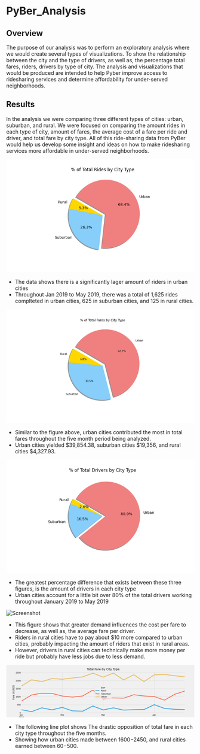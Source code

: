 # PyBer_Analysis

## Overview
The purpose of our analysis was to perform an exploratory analysis where we would create several types of visualizations. To show the relationship between the city and the type of drivers, as well as, the percentage total fares, riders, drivers by type of city. The analysis and visualizations that would be produced are intended to help Pyber improve access to ridesharing services and determine affordability for under-served neighborhoods.

## Results

In the analysis we were comparing three different types of cities: urban, suburban, and rural. We were focused on comparing the amount rides in each type of city, amount of fares, the average cost of a fare per ride and driver, and total fare by city type. All of this ride-sharing data from PyBer would help us develop some insight and ideas on how to make ridesharing services more affordable in under-served neighborhoods.

![Screenshot](Fig6.png)

* The data shows there is a significantly lager amount of riders in urban cities
* Throughout Jan 2019 to May 2019, there was a total of 1,625 rides complteted in urban cities, 625 in suburban cities, and 125 in rural cities.

![Screenshot](Fig5.png)

* Similar to the figure above, urban cities contributed the most in total fares throughout the five month period being analyzed.
* Urban cities yielded $39,854.38, suburban cities $19,356, and rural cities $4,327.93.

![Screenshot](Fig7.png)

* The greatest percentage difference that exists between these three figures, is the amount of drivers in each city type
* Urban cities account for a little bit over 80% of the total drivers working throughout January 2019 to May 2019

![Screenshot]()

* This figure shows that greater demand influences the cost per fare to decrease, as well as, the average fare per driver.
* Riders in rural cities have to pay about $10 more compared to urban cities, probably impacting the amount of riders that exist in rural areas.
* However, drivers in rural cities can technically make more money per ride but probably have less jobs due to less demand.

![Screenshot](PyBer_fare_summary.png)

* The following line plot shows The drastic opposition of total fare in each city type throughout the five months.
* Showing how urban cities made between $1600-$2450, and rural cities earned between $60-$500.

